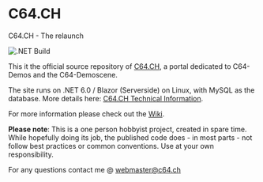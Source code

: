 # C64.CH
C64.CH  - The relaunch


![.NET Build](https://github.com/Sabbi/C64.CH/workflows/.NET%20Core/badge.svg)

This it the official source repository of [C64.CH](https://www.c64.ch), a portal dedicated to C64-Demos and the C64-Demoscene.

The site runs on .NET 6.0 / Blazor (Serverside) on Linux, with MySQL as the database. More details here: [C64.CH Technical Information](https://www.c64.ch/help/technical).

For more information please check out the [Wiki](https://github.com/Sabbi/C64.CH/wiki).

**Please note**:
This is a one person hobbyist project, created in spare time. While hopefully doing its job, the published code does - in most parts - not follow best practices or common conventions. Use at your own responsibility.

For any questions contact me @ webmaster@c64.ch

